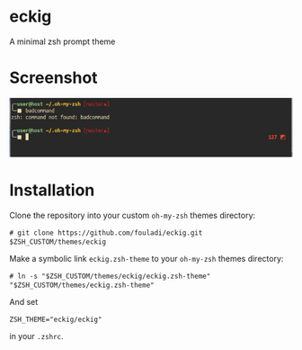 # eckig
A minimal zsh prompt theme

# Screenshot

![alt text](screenshot.png)

# Installation

Clone the repository into your custom `oh-my-zsh` themes directory:

    # git clone https://github.com/fouladi/eckig.git $ZSH_CUSTOM/themes/eckig

Make a symbolic link `eckig.zsh-theme` to your `oh-my-zsh` themes
directory:

    # ln -s "$ZSH_CUSTOM/themes/eckig/eckig.zsh-theme" "$ZSH_CUSTOM/themes/eckig.zsh-theme"
    
And set 
    
    ZSH_THEME="eckig/eckig"

in your `.zshrc`.
